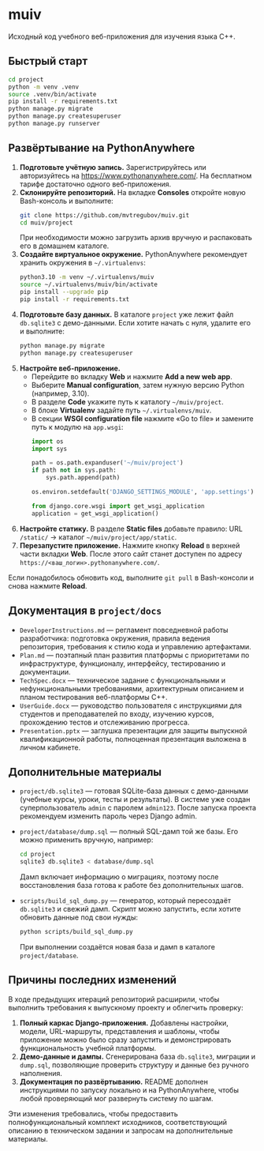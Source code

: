 # muiv

Исходный код учебного веб-приложения для изучения языка C++.

## Быстрый старт

```bash
cd project
python -m venv .venv
source .venv/bin/activate
pip install -r requirements.txt
python manage.py migrate
python manage.py createsuperuser
python manage.py runserver
```

## Развёртывание на PythonAnywhere

1. **Подготовьте учётную запись.** Зарегистрируйтесь или авторизуйтесь на <https://www.pythonanywhere.com/>. На бесплатном тарифе достаточно одного веб-приложения.
2. **Склонируйте репозиторий.** На вкладке **Consoles** откройте новую Bash-консоль и выполните:
   ```bash
   git clone https://github.com/mvtregubov/muiv.git
   cd muiv/project
   ```
   При необходимости можно загрузить архив вручную и распаковать его в домашнем каталоге.
3. **Создайте виртуальное окружение.** PythonAnywhere рекомендует хранить окружения в `~/.virtualenvs`:
   ```bash
   python3.10 -m venv ~/.virtualenvs/muiv
   source ~/.virtualenvs/muiv/bin/activate
   pip install --upgrade pip
   pip install -r requirements.txt
   ```
4. **Подготовьте базу данных.** В каталоге `project` уже лежит файл `db.sqlite3` с демо-данными. Если хотите начать с нуля, удалите его и выполните:
   ```bash
   python manage.py migrate
   python manage.py createsuperuser
   ```
5. **Настройте веб-приложение.**
   - Перейдите во вкладку **Web** и нажмите **Add a new web app**.
   - Выберите **Manual configuration**, затем нужную версию Python (например, 3.10).
   - В разделе **Code** укажите путь к каталогу `~/muiv/project`.
   - В блоке **Virtualenv** задайте путь `~/.virtualenvs/muiv`.
   - В секции **WSGI configuration file** нажмите «Go to file» и замените путь к модулю на `app.wsgi`:
     ```python
     import os
     import sys

     path = os.path.expanduser('~/muiv/project')
     if path not in sys.path:
         sys.path.append(path)

     os.environ.setdefault('DJANGO_SETTINGS_MODULE', 'app.settings')

     from django.core.wsgi import get_wsgi_application
     application = get_wsgi_application()
     ```
6. **Настройте статику.** В разделе **Static files** добавьте правило: URL `/static/` → каталог `~/muiv/project/app/static`.
7. **Перезапустите приложение.** Нажмите кнопку **Reload** в верхней части вкладки **Web**. После этого сайт станет доступен по адресу `https://<ваш_логин>.pythonanywhere.com/`.

Если понадобилось обновить код, выполните `git pull` в Bash-консоли и снова нажмите **Reload**.

## Документация в `project/docs`

* `DeveloperInstructions.md` — регламент повседневной работы разработчика: подготовка окружения, правила ведения репозитория, требования к стилю кода и управлению артефактами.
* `Plan.md` — поэтапный план развития платформы с приоритетами по инфраструктуре, функционалу, интерфейсу, тестированию и документации.
* `TechSpec.docx` — техническое задание с функциональными и нефункциональными требованиями, архитектурным описанием и планом тестирования веб-платформы C++.
* `UserGuide.docx` — руководство пользователя с инструкциями для студентов и преподавателей по входу, изучению курсов, прохождению тестов и отслеживанию прогресса.
* `Presentation.pptx` — заглушка презентации для защиты выпускной квалификационной работы, полноценная презентация выложена в личном кабинете.

## Дополнительные материалы

* `project/db.sqlite3` — готовая SQLite-база данных с демо-данными (учебные курсы, уроки, тесты и результаты). В системе уже создан суперпользователь `admin` с паролем `admin123`. После запуска проекта рекомендуем изменить пароль через Django admin.
* `project/database/dump.sql` — полный SQL-дамп той же базы. Его можно применить вручную, например:

  ```bash
  cd project
  sqlite3 db.sqlite3 < database/dump.sql
  ```

  Дамп включает информацию о миграциях, поэтому после восстановления база готова к работе без дополнительных шагов.
* `scripts/build_sql_dump.py` — генератор, который пересоздаёт `db.sqlite3` и свежий дамп. Скрипт можно запустить, если хотите обновить данные под свои нужды:

  ```bash
  python scripts/build_sql_dump.py
  ```

  При выполнении создаётся новая база и дамп в каталоге `project/database`.

## Причины последних изменений

В ходе предыдущих итераций репозиторий расширили, чтобы выполнить требования к выпускному проекту и облегчить проверку:

1. **Полный каркас Django-приложения.** Добавлены настройки, модели, URL-маршруты, представления и шаблоны, чтобы приложение можно было сразу запустить и демонстрировать функциональность учебной платформы.
2. **Демо-данные и дампы.** Сгенерирована база `db.sqlite3`, миграции и `dump.sql`, позволяющие проверить структуру и данные без ручного наполнения.
3. **Документация по развёртыванию.** README дополнен инструкциями по запуску локально и на PythonAnywhere, чтобы любой проверяющий мог развернуть систему по шагам.

Эти изменения требовались, чтобы предоставить полнофункциональный комплект исходников, соответствующий описанию в техническом задании и запросам на дополнительные материалы.
